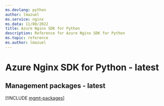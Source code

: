 ```yaml
---
ms.devlang: python
author: lmazuel
ms.service: nginx
ms.data: 11/08/2022
title: Azure Nginx SDK for Python
description: Reference for Azure Nginx SDK for Python
ms.topic: reference
ms.author: lmazuel
---
```

# Azure Nginx SDK for Python - latest

## Management packages - latest
[!INCLUDE [mgmt-packages](nginx-mgmt-index.md)]
